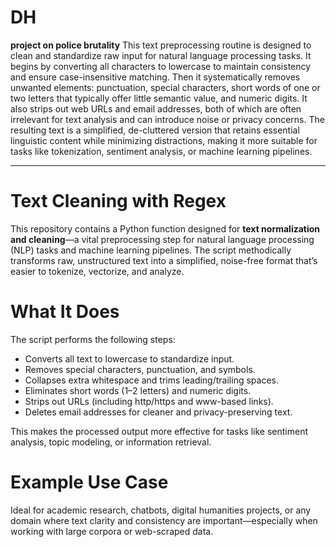 # DH
**project on police brutality**
This text preprocessing routine is designed to clean and standardize raw input for natural language processing tasks. It begins by converting all characters to lowercase to maintain consistency and ensure case-insensitive matching. Then it systematically removes unwanted elements: punctuation, special characters, short words of one or two letters that typically offer little semantic value, and numeric digits. It also strips out web URLs and email addresses, both of which are often irrelevant for text analysis and can introduce noise or privacy concerns. The resulting text is a simplified, de-cluttered version that retains essential linguistic content while minimizing distractions, making it more suitable for tasks like tokenization, sentiment analysis, or machine learning pipelines.



---

# Text Cleaning with Regex

This repository contains a Python function designed for **text normalization and cleaning**—a vital preprocessing step for natural language processing (NLP) tasks and machine learning pipelines. The script methodically transforms raw, unstructured text into a simplified, noise-free format that’s easier to tokenize, vectorize, and analyze.

# What It Does

The script performs the following steps:
- Converts all text to lowercase to standardize input.
- Removes special characters, punctuation, and symbols.
- Collapses extra whitespace and trims leading/trailing spaces.
- Eliminates short words (1–2 letters) and numeric digits.
- Strips out URLs (including http/https and www-based links).
- Deletes email addresses for cleaner and privacy-preserving text.

This makes the processed output more effective for tasks like sentiment analysis, topic modeling, or information retrieval.

# Example Use Case
Ideal for academic research, chatbots, digital humanities projects, or any domain where text clarity and consistency are important—especially when working with large corpora or web-scraped data.
